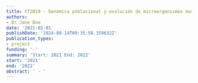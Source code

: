 ```yaml
---
title: CT2019 - Genómica poblacional y evolución de microorganismos marinos.
authors:
- Dr Jane Doe
date: '2021-01-01'
publishDate: '2024-08-14T09:35:58.159632Z'
publication_types:
- project
funding: '-'
summary: 'Start: 2021 End: 2022'
start: '2021'
end: '2022'
abstract: ' - '
---
```

